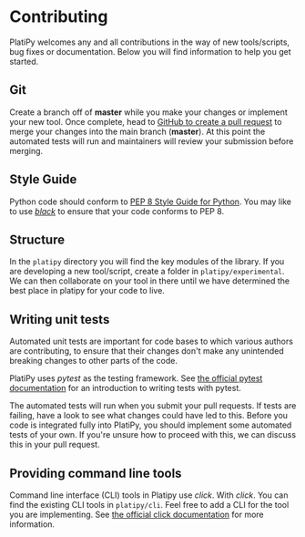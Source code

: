 # Contributing

PlatiPy welcomes any and all contributions in the way of new tools/scripts, bug fixes or
documentation. Below you will find information to help you get started.

## Git

Create a branch off of **master** while you make your changes or implement your new tool.
Once complete, head to  [GitHub to create a pull 
request](https://github.com/pyplati/platipy/compare) to merge your changes into the main branch
(**master**). At this point the automated tests will run and maintainers will review your
submission before merging.

## Style Guide

Python code should conform to
[PEP 8 Style Guide for Python](https://www.python.org/dev/peps/pep-0008/). You may like to use
[*black*](https://github.com/ambv/black) to ensure that your code conforms to PEP 8.

## Structure

In the `platipy` directory you will find the key modules of the library. If you are developing a
new tool/script, create a folder in `platipy/experimental`. We can then collaborate on your tool in
there until we have determined the best place in platipy for your code to live.

## Writing unit tests

Automated unit tests are important for code bases to which various authors are contributing, to
ensure that their changes don't make any unintended breaking changes to other parts of the code.

PlatiPy uses *pytest* as the testing framework. See
[the official pytest documentation](https://docs.pytest.org/en/latest/getting-started.html) for an
introduction to writing tests with pytest.

The automated tests will run when you submit your pull requests. If tests are failing, have a look 
to see what changes could have led to this. Before you code is integrated fully into PlatiPy, you 
should implement some automated tests of your own. If you're unsure how to proceed with this, we
can discuss this in your pull request.

## Providing command line tools

Command line interface (CLI) tools in Platipy use *click*. With *click*. You can find the existing 
CLI tools in `platipy/cli`. Feel free to add a CLI for the tool you are implementing. See 
[the official click documentation](https://click.palletsprojects.com) for more information.
